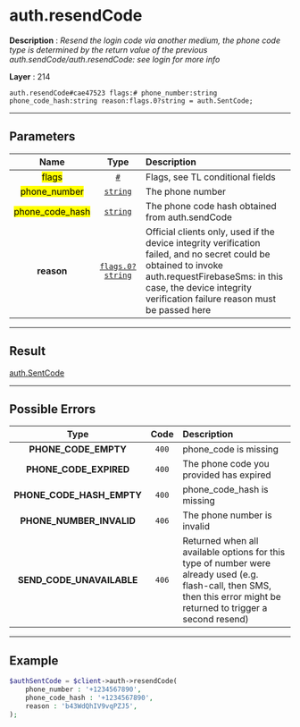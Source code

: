 # auth.resendCode

**Description** : *Resend the login code via another medium, the phone code type is determined by the return value of the previous auth\.sendCode/auth\.resendCode: see login for more info*

**Layer** : 214

```tl
auth.resendCode#cae47523 flags:# phone_number:string phone_code_hash:string reason:flags.0?string = auth.SentCode;
```

---

## Parameters

| Name | Type | Description |
| :---: | :---: | :--- |
| <mark>flags</mark> | [`#`](type/#) | Flags, see TL conditional fields |
| <mark>phone_number</mark> | [`string`](type/string) | The phone number |
| <mark>phone_code_hash</mark> | [`string`](type/string) | The phone code hash obtained from auth.sendCode |
| **reason** | [`flags.0?string`](type/string) | Official clients only, used if the device integrity verification failed, and no secret could be obtained to invoke auth.requestFirebaseSms: in this case, the device integrity verification failure reason must be passed here |

---

## Result

[auth.SentCode](type/auth.SentCode)

---

## Possible Errors

| Type | Code | Description |
| :---: | :---: | :--- |
| **PHONE_CODE_EMPTY** | `400` | phone_code is missing |
| **PHONE_CODE_EXPIRED** | `400` | The phone code you provided has expired |
| **PHONE_CODE_HASH_EMPTY** | `400` | phone_code_hash is missing |
| **PHONE_NUMBER_INVALID** | `406` | The phone number is invalid |
| **SEND_CODE_UNAVAILABLE** | `406` | Returned when all available options for this type of number were already used (e.g. flash-call, then SMS, then this error might be returned to trigger a second resend) |

---

## Example

```php
$authSentCode = $client->auth->resendCode(
	phone_number : '+1234567890',
	phone_code_hash : '+1234567890',
	reason : 'b43WdQhIV9vqPZJ5',
);
```